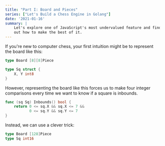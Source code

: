 ```yaml
---
title: "Part I: Board and Pieces"
series: ["Let's Build a Chess Engine in Golang"]
date: '2021-01-16'
summary: |
    Let's explore one of JavaScript's most undervalued feature and find
    out how to make the best of it.
---
```


<script defer type='module' src='https://cdn.skypack.dev/chessboard-element'></script>
<script defer src='../wasm_exec.js'></script>
<script defer src='../chess.js'></script>
<style>
    chess-board::part(e4) {
      outline: 3px solid #F9FAFB;
      outline-offset: -3px;
    }
</style>

If you're new to computer chess, your first intuition might be to represent the board like this:

```go
type Board [8][8]Piece

type Sq struct {
    X, Y int8
}
```

However, representing the board like this forces us to make four integer comparisons every time we want to know if a square is inbounds.

```go
func (sq Sq) Inbounds() bool {
    return 0 <= sq.X && sq.X <= 7 && 
           0 <= sq.Y && sq.Y <= 7
}
```

Instead, we can use a clever trick:
```go
type Board [128]Piece
type Sq int16
```


<figure class='max-w-lg h-96 mb-32'>
    <chess-board id='intro'
        style='max-width: 30rem; max-height: 30rem; margin: 0 auto'
        position='start'
        draggable-pieces>
    </chess-board>
</figure>
